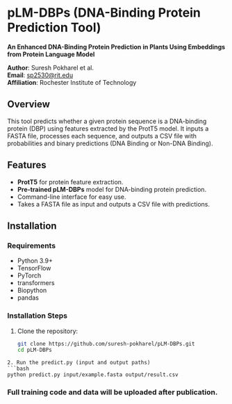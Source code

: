 # pLM-DBPs (DNA-Binding Protein Prediction Tool)
**An Enhanced DNA-Binding Protein Prediction in Plants Using Embeddings from Protein Language Model**


**Author**: Suresh Pokharel et al.  
**Email**: [sp2530@rit.edu](mailto:sp2530@rit.edu)  
**Affiliation**: Rochester Institute of Technology  

## Overview

This tool predicts whether a given protein sequence is a DNA-binding protein (DBP) using features extracted by the ProtT5 model. It inputs a FASTA file, processes each sequence, and outputs a CSV file with probabilities and binary predictions (DNA Binding or Non-DNA Binding).

## Features

- **ProtT5** for protein feature extraction.
- **Pre-trained pLM-DBPs** model for DNA-binding protein prediction.
- Command-line interface for easy use.
- Takes a FASTA file as input and outputs a CSV file with predictions.

## Installation

### Requirements

- Python 3.9+
- TensorFlow
- PyTorch
- transformers
- Biopython
- pandas

### Installation Steps

1. Clone the repository:
   ```bash
   git clone https://github.com/suresh-pokharel/pLM-DBPs.git
   cd pLM-DBPs
```
2. Run the predict.py (input and output paths)
```bash
python predict.py input/example.fasta output/result.csv
```

### Full training code and data will be uploaded after publication.
